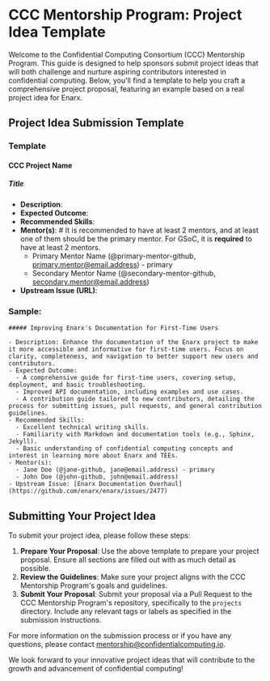 # CCC Mentorship Program: Project Idea Template

Welcome to the Confidential Computing Consortium (CCC) Mentorship Program. This guide is designed to help sponsors submit project ideas that will both challenge and nurture aspiring contributors interested in confidential computing. Below, you'll find a template to help you craft a comprehensive project proposal, featuring an example based on a real project idea for Enarx.

## Project Idea Submission Template

### Template

#### CCC Project Name
##### Title

- **Description**:
- **Expected Outcome**:
- **Recommended Skills**:
- **Mentor(s)**: # It is recommended to have at least 2 mentors, and at least one of them should be the primary mentor. For GSoC, it is **required** to have at least 2 mentors.
  - Primary Mentor Name (@primary-mentor-github, primary.mentor@email.address) - primary
  - Secondary Mentor Name (@secondary-mentor-github, secondary.mentor@email.address)
- **Upstream Issue (URL)**:

### Sample:

```
##### Improving Enarx's Documentation for First-Time Users

- Description: Enhance the documentation of the Enarx project to make it more accessible and informative for first-time users. Focus on clarity, completeness, and navigation to better support new users and contributors.
- Expected Outcome:
  - A comprehensive guide for first-time users, covering setup, deployment, and basic troubleshooting.
  - Improved API documentation, including examples and use cases.
  - A contribution guide tailored to new contributors, detailing the process for submitting issues, pull requests, and general contribution guidelines.
- Recommended Skills:
  - Excellent technical writing skills.
  - Familiarity with Markdown and documentation tools (e.g., Sphinx, Jekyll).
  - Basic understanding of confidential computing concepts and interest in learning more about Enarx and TEEs.
- Mentor(s):
  - Jane Doe (@jane-github, jane@email.address) - primary
  - John Doe (@john-github, john@email.address)
- Upstream Issue: [Enarx Documentation Overhaul](https://github.com/enarx/enarx/issues/2477)
```

## Submitting Your Project Idea

To submit your project idea, please follow these steps:

1. **Prepare Your Proposal**: Use the above template to prepare your project proposal. Ensure all sections are filled out with as much detail as possible.
2. **Review the Guidelines**: Make sure your project aligns with the CCC Mentorship Program's goals and guidelines.
3. **Submit Your Proposal**: Submit your proposal via a Pull Request to the CCC Mentorship Program's repository, specifically to the `projects` directory. Include any relevant tags or labels as specified in the submission instructions.

For more information on the submission process or if you have any questions, please contact [mentorship@confidentialcomputing.io](mailto:mentorship@confidentialcomputing.io).

We look forward to your innovative project ideas that will contribute to the growth and advancement of confidential computing!
